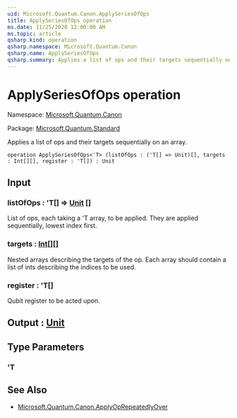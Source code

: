 ```yaml
---
uid: Microsoft.Quantum.Canon.ApplySeriesOfOps
title: ApplySeriesOfOps operation
ms.date: 11/25/2020 12:00:00 AM
ms.topic: article
qsharp.kind: operation
qsharp.namespace: Microsoft.Quantum.Canon
qsharp.name: ApplySeriesOfOps
qsharp.summary: Applies a list of ops and their targets sequentially on an array.
---
```


# ApplySeriesOfOps operation

Namespace: [Microsoft.Quantum.Canon](xref:Microsoft.Quantum.Canon)

Package: [Microsoft.Quantum.Standard](https://nuget.org/packages/Microsoft.Quantum.Standard)


Applies a list of ops and their targets sequentially on an array.

```qsharp
operation ApplySeriesOfOps<'T> (listOfOps : ('T[] => Unit)[], targets : Int[][], register : 'T[]) : Unit
```


## Input

### listOfOps : 'T[] => [Unit](xref:microsoft.quantum.user-guide.language.types) []

List of ops, each taking a 'T array, to be applied. They are applied sequentially, lowest index first.


### targets : [Int](xref:microsoft.quantum.user-guide.language.types)[][]

Nested arrays describing the targets of the op. Each array should contain a list of ints describingthe indices to be used.


### register : 'T[]

Qubit register to be acted upon.



## Output : [Unit](xref:microsoft.quantum.user-guide.language.types)



## Type Parameters

### 'T



## See Also

- [Microsoft.Quantum.Canon.ApplyOpRepeatedlyOver](xref:Microsoft.Quantum.Canon.ApplyOpRepeatedlyOver)